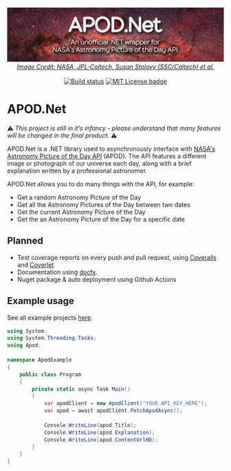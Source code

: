 <p align="center">
  <a href="#"><img alt="APOD.Net, an unofficial " src="img/banner.jpg" /></a>
  <em><a href="https://www.nasa.gov/image-feature/revealing-the-milky-way-s-center">Image Credit: NASA, JPL-Caltech, Susan Stolovy (SSC/Caltech) et al.</a></em><br><br>
  <a href="https://github.com/LeMorrow/APOD.Net/actions?query=workflow%3ABuild"><img src="https://github.com/LeMorrow/APOD.Net/workflows/Build/badge.svg" alt="Build status"></a>
  <a href="https://github.com/LeMorrow/APOD.Net/blob/master/LICENSE"><img src="https://img.shields.io/badge/License-MIT-yellow.svg" alt="MIT License badge"></a>
</p>

# APOD.Net
:warning: *This project is still in it's infancy - please understand that many features will be changed in the final product.* :warning:

APOD.Net is a .NET library used to asynchronously interface with [NASA's Astronomy Picture of the Day API](https://api.nasa.gov/) (APOD). The API features a  different image or photograph of our universe each day, along with a brief explanation written by a professional astronomer.

APOD.Net allows you to do many things with the API, for example:
* Get a random Astronomy Picture of the Day
* Get all the Astronomy Pictures of the Day between two dates
* Get the current Astronomy Picture of the Day
* Get the an Astronomy Picture of the Day for a specific date

## Planned
* Test coverage reports on every push and pull request, using [Coveralls](https://coveralls.io/) and [Coverlet](https://github.com/tonerdo/coverlet).
* Documentation using [docfx](https://github.com/dotnet/docfx).
* Nuget package & auto deployment using Github Actions

## Example usage
See all example projects [here](../src/ExampleUsage/).
```cs
using System;
using System.Threading.Tasks;
using Apod;

namespace ApodExample
{
    public class Program
    {
        private static async Task Main()
        {
            var apodClient = new ApodClient("YOUR_API_KEY_HERE");
            var apod = await apodClient.FetchApodAsync();

            Console.WriteLine(apod.Title);
            Console.WriteLine(apod.Explanation);
            Console.WriteLine(apod.ContentUrlHD);
        }
    }
}
```
